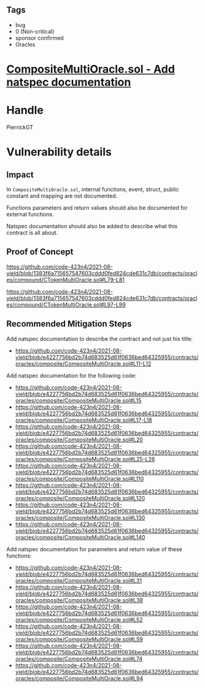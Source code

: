 ## Tags

- bug
- 0 (Non-critical)
- sponsor confirmed
- Oracles

# [CompositeMultiOracle.sol - Add natspec documentation](https://github.com/code-423n4/2021-08-yield-findings/issues/15) 

# Handle

PierrickGT


# Vulnerability details

## Impact
In `CompositeMultiOracle.sol`, internal functions, event, struct, public constant and mapping are not documented.

Functions parameters and return values should also be documented for external functions.

Natspec documentation should also be added to describe what this contract is all about.

## Proof of Concept
https://github.com/code-423n4/2021-08-yield/blob/1383f6a715657547603cddd0fed824cde631c7db/contracts/oracles/compound/CTokenMultiOracle.sol#L79-L81

https://github.com/code-423n4/2021-08-yield/blob/1383f6a715657547603cddd0fed824cde631c7db/contracts/oracles/compound/CTokenMultiOracle.sol#L97-L99

## Recommended Mitigation Steps
Add natspec documentation to describe the contract and not just his title:
- https://github.com/code-423n4/2021-08-yield/blob/e4227756bd2b74d683525d61f0636bed64325955/contracts/oracles/composite/CompositeMultiOracle.sol#L11-L12

Add natspec documentation for the following code:
- https://github.com/code-423n4/2021-08-yield/blob/e4227756bd2b74d683525d61f0636bed64325955/contracts/oracles/composite/CompositeMultiOracle.sol#L15
- https://github.com/code-423n4/2021-08-yield/blob/e4227756bd2b74d683525d61f0636bed64325955/contracts/oracles/composite/CompositeMultiOracle.sol#L17-L18
- https://github.com/code-423n4/2021-08-yield/blob/e4227756bd2b74d683525d61f0636bed64325955/contracts/oracles/composite/CompositeMultiOracle.sol#L20
- https://github.com/code-423n4/2021-08-yield/blob/e4227756bd2b74d683525d61f0636bed64325955/contracts/oracles/composite/CompositeMultiOracle.sol#L25-L26
- https://github.com/code-423n4/2021-08-yield/blob/e4227756bd2b74d683525d61f0636bed64325955/contracts/oracles/composite/CompositeMultiOracle.sol#L110
- https://github.com/code-423n4/2021-08-yield/blob/e4227756bd2b74d683525d61f0636bed64325955/contracts/oracles/composite/CompositeMultiOracle.sol#L120
- https://github.com/code-423n4/2021-08-yield/blob/e4227756bd2b74d683525d61f0636bed64325955/contracts/oracles/composite/CompositeMultiOracle.sol#L130
- https://github.com/code-423n4/2021-08-yield/blob/e4227756bd2b74d683525d61f0636bed64325955/contracts/oracles/composite/CompositeMultiOracle.sol#L140

Add natspec documentation for parameters and return value of these functions:
- https://github.com/code-423n4/2021-08-yield/blob/e4227756bd2b74d683525d61f0636bed64325955/contracts/oracles/composite/CompositeMultiOracle.sol#L31
- https://github.com/code-423n4/2021-08-yield/blob/e4227756bd2b74d683525d61f0636bed64325955/contracts/oracles/composite/CompositeMultiOracle.sol#L38
- https://github.com/code-423n4/2021-08-yield/blob/e4227756bd2b74d683525d61f0636bed64325955/contracts/oracles/composite/CompositeMultiOracle.sol#L52
- https://github.com/code-423n4/2021-08-yield/blob/e4227756bd2b74d683525d61f0636bed64325955/contracts/oracles/composite/CompositeMultiOracle.sol#L59
- https://github.com/code-423n4/2021-08-yield/blob/e4227756bd2b74d683525d61f0636bed64325955/contracts/oracles/composite/CompositeMultiOracle.sol#L74
- https://github.com/code-423n4/2021-08-yield/blob/e4227756bd2b74d683525d61f0636bed64325955/contracts/oracles/composite/CompositeMultiOracle.sol#L94


